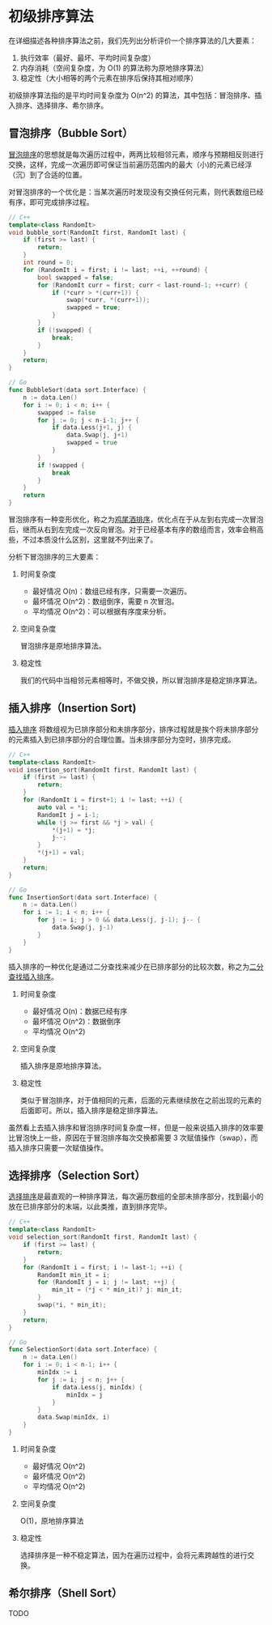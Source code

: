 # 初级排序算法

在详细描述各种排序算法之前，我们先列出分析评价一个排序算法的几大要素：

1. 执行效率（最好、最坏、平均时间复杂度）
2. 内存消耗（空间复杂度，为 O(1) 的算法称为原地排序算法）
3. 稳定性（大小相等的两个元素在排序后保持其相对顺序）

初级排序算法指的是平均时间复杂度为 O(n^2) 的算法，其中包括：冒泡排序、插入排序、选择排序、希尔排序。

## 冒泡排序（Bubble Sort）

[冒泡排序](https://zh.wikipedia.org/wiki/%E5%86%92%E6%B3%A1%E6%8E%92%E5%BA%8F)的思想就是每次遍历过程中，两两比较相邻元素，顺序与预期相反则进行交换，这样，完成一次遍历即可保证当前遍历范围内的最大（小)的元素已经浮（沉）到了合适的位置。

对冒泡排序的一个优化是：当某次遍历时发现没有交换任何元素，则代表数组已经有序，即可完成排序过程。

```c++
// C++
template<class RandomIt>
void bubble_sort(RandomIt first, RandomIt last) {
    if (first >= last) {
        return;
    }
    int round = 0;
    for (RandomIt i = first; i != last; ++i, ++round) {
        bool swapped = false;
        for (RandomIt curr = first; curr < last-round-1; ++curr) {
            if (*curr > *(curr+1)) {
                swap(*curr, *(curr+1));
                swapped = true;
            }
        }
        if (!swapped) {
            break;
        }
    }
    return;
}
```

```go
// Go
func BubbleSort(data sort.Interface) {
	n := data.Len()
	for i := 0; i < n; i++ {
		swapped := false
		for j := 0; j < n-i-1; j++ {
			if data.Less(j+1, j) {
				data.Swap(j, j+1)
				swapped = true
			}
		}
		if !swapped {
			break
		}
	}
	return
}
```

冒泡排序有一种变形优化，称之为[鸡尾酒排序](https://zh.wikipedia.org/wiki/%E9%B8%A1%E5%B0%BE%E9%85%92%E6%8E%92%E5%BA%8F)，优化点在于从左到右完成一次冒泡后，继而从右到左完成一次反向冒泡。对于已经基本有序的数组而言，效率会稍高些，不过本质没什么区别，这里就不列出来了。

分析下冒泡排序的三大要素：

1. 时间复杂度

	- 最好情况 O(n)：数组已经有序，只需要一次遍历。
	- 最坏情况 O(n^2)：数组倒序，需要 n 次冒泡。
	- 平均情况 O(n^2)：可以根据有序度来分析。

2. 空间复杂度

	冒泡排序是原地排序算法。
	
3. 稳定性

	我们的代码中当相邻元素相等时，不做交换，所以冒泡排序是稳定排序算法。
	
## 插入排序（Insertion Sort)

[插入排序](https://zh.wikipedia.org/wiki/%E6%8F%92%E5%85%A5%E6%8E%92%E5%BA%8F) 将数组视为已排序部分和未排序部分，排序过程就是挨个将未排序部分的元素插入到已排序部分的合理位置。当未排序部分为空时，排序完成。

```c++
// C++
template<class RandomIt>
void insertion_sort(RandomIt first, RandomIt last) {
    if (first >= last) {
        return;
    }
    for (RandomIt i = first+1; i != last; ++i) {
        auto val = *i;
        RandomIt j = i-1;
        while (j >= first && *j > val) {
            *(j+1) = *j;
            j--;
        }
        *(j+1) = val;
    }
    return;
}
```

```go
// Go
func InsertionSort(data sort.Interface) {
	n := data.Len()
	for i := 1; i < n; i++ {
		for j := i; j > 0 && data.Less(j, j-1); j-- {
			data.Swap(j, j-1)
		}
	}
}
```

插入排序的一种优化是通过二分查找来减少在已排序部分的比较次数，称之为[二分查找插入排序](https://www.geeksforgeeks.org/binary-insertion-sort/)。

1. 时间复杂度

	- 最好情况 O(n)：数据已经有序
	- 最坏情况 O(n^2)：数据倒序
	- 平均情况 O(n^2)

2. 空间复杂度

	插入排序是原地排序算法。

3. 稳定性

	类似于冒泡排序，对于值相同的元素，后面的元素继续放在之前出现的元素的后面即可。所以，插入排序是稳定排序算法。
	
虽然看上去插入排序和冒泡排序时间复杂度一样，但是一般来说插入排序的效率要比冒泡快上一些，原因在于冒泡排序每次交换都需要 3 次赋值操作（swap），而插入排序只需要一次赋值操作。
	
## 选择排序（Selection Sort）

[选择排序](https://zh.wikipedia.org/wiki/%E9%80%89%E6%8B%A9%E6%8E%92%E5%BA%8F)是最直观的一种排序算法，每次遍历数组的全部未排序部分，找到最小的放在已排序部分的末端，以此类推，直到排序完毕。

```c++
// C++
template<class RandomIt>
void selection_sort(RandomIt first, RandomIt last) {
    if (first >= last) {
        return;
    }
    for (RandomIt i = first; i != last-1; ++i) {
        RandomIt min_it = i;
        for (RandomIt j = i; j != last; ++j) {
            min_it = (*j < * min_it)? j: min_it;
        }
        swap(*i, * min_it);
    }
    return;
}
```

```go
// Go
func SelectionSort(data sort.Interface) {
	n := data.Len()
	for i := 0; i < n-1; i++ {
		minIdx := i
		for j := i; j < n; j++ {
			if data.Less(j, minIdx) {
				minIdx = j
			}
		}
		data.Swap(minIdx, i)
	}
}
```

1. 时间复杂度
	- 最好情况 O(n^2)
	- 最坏情况 O(n^2)
	- 平均情况 O(n^2)

2. 空间复杂度

	O(1)，原地排序算法
	
3. 稳定性

	选择排序是一种不稳定算法，因为在遍历过程中，会将元素跨越性的进行交换。
	
## 希尔排序（Shell Sort）

TODO
